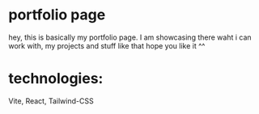 # portfolio page
hey, this is basically my portfolio page.
I am showcasing there waht i can work with, my projects and stuff like that
hope you like it ^^
# technologies:
Vite, React, Tailwind-CSS